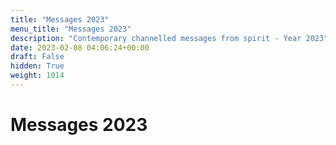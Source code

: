 ```yaml
---
title: "Messages 2023"
menu_title: "Messages 2023"
description: "Contemporary channelled messages from spirit - Year 2023"
date: 2023-02-08 04:06:24+00:00
draft: False
hidden: True
weight: 1014
---
```

# Messages 2023
